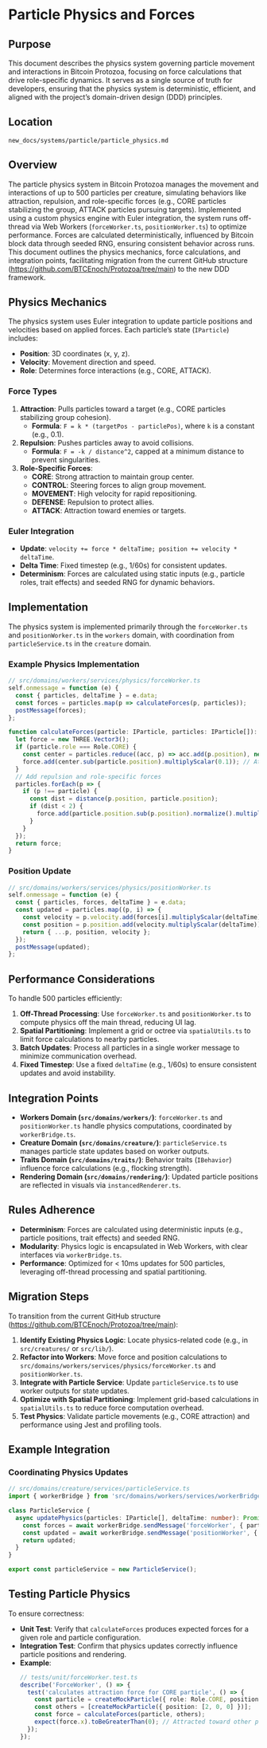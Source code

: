
# Particle Physics and Forces

## Purpose
This document describes the physics system governing particle movement and interactions in Bitcoin Protozoa, focusing on force calculations that drive role-specific dynamics. It serves as a single source of truth for developers, ensuring that the physics system is deterministic, efficient, and aligned with the project’s domain-driven design (DDD) principles.

## Location
`new_docs/systems/particle/particle_physics.md`

## Overview
The particle physics system in Bitcoin Protozoa manages the movement and interactions of up to 500 particles per creature, simulating behaviors like attraction, repulsion, and role-specific forces (e.g., CORE particles stabilizing the group, ATTACK particles pursuing targets). Implemented using a custom physics engine with Euler integration, the system runs off-thread via Web Workers (`forceWorker.ts`, `positionWorker.ts`) to optimize performance. Forces are calculated deterministically, influenced by Bitcoin block data through seeded RNG, ensuring consistent behavior across runs. This document outlines the physics mechanics, force calculations, and integration points, facilitating migration from the current GitHub structure (https://github.com/BTCEnoch/Protozoa/tree/main) to the new DDD framework.

## Physics Mechanics
The physics system uses Euler integration to update particle positions and velocities based on applied forces. Each particle’s state (`IParticle`) includes:
- **Position**: 3D coordinates (x, y, z).
- **Velocity**: Movement direction and speed.
- **Role**: Determines force interactions (e.g., CORE, ATTACK).

### Force Types
1. **Attraction**: Pulls particles toward a target (e.g., CORE particles stabilizing group cohesion).
   - **Formula**: `F = k * (targetPos - particlePos)`, where `k` is a constant (e.g., 0.1).
2. **Repulsion**: Pushes particles away to avoid collisions.
   - **Formula**: `F = -k / distance^2`, capped at a minimum distance to prevent singularities.
3. **Role-Specific Forces**:
   - **CORE**: Strong attraction to maintain group center.
   - **CONTROL**: Steering forces to align group movement.
   - **MOVEMENT**: High velocity for rapid repositioning.
   - **DEFENSE**: Repulsion to protect allies.
   - **ATTACK**: Attraction toward enemies or targets.

### Euler Integration
- **Update**: `velocity += force * deltaTime; position += velocity * deltaTime`.
- **Delta Time**: Fixed timestep (e.g., 1/60s) for consistent updates.
- **Determinism**: Forces are calculated using static inputs (e.g., particle roles, trait effects) and seeded RNG for dynamic behaviors.

## Implementation
The physics system is implemented primarily through the `forceWorker.ts` and `positionWorker.ts` in the `workers` domain, with coordination from `particleService.ts` in the `creature` domain.

### Example Physics Implementation
```typescript
// src/domains/workers/services/physics/forceWorker.ts
self.onmessage = function (e) {
  const { particles, deltaTime } = e.data;
  const forces = particles.map(p => calculateForces(p, particles));
  postMessage(forces);
};

function calculateForces(particle: IParticle, particles: IParticle[]): THREE.Vector3 {
  let force = new THREE.Vector3();
  if (particle.role === Role.CORE) {
    const center = particles.reduce((acc, p) => acc.add(p.position), new THREE.Vector3()).divideScalar(particles.length);
    force.add(center.sub(particle.position).multiplyScalar(0.1)); // Attraction to center
  }
  // Add repulsion and role-specific forces
  particles.forEach(p => {
    if (p !== particle) {
      const dist = distance(p.position, particle.position);
      if (dist < 2) {
        force.add(particle.position.sub(p.position).normalize().multiplyScalar(0.1 / (dist * dist))); // Repulsion
      }
    }
  });
  return force;
}
```

### Position Update
```typescript
// src/domains/workers/services/physics/positionWorker.ts
self.onmessage = function (e) {
  const { particles, forces, deltaTime } = e.data;
  const updated = particles.map((p, i) => {
    const velocity = p.velocity.add(forces[i].multiplyScalar(deltaTime));
    const position = p.position.add(velocity.multiplyScalar(deltaTime));
    return { ...p, position, velocity };
  });
  postMessage(updated);
};
```

## Performance Considerations
To handle 500 particles efficiently:
1. **Off-Thread Processing**: Use `forceWorker.ts` and `positionWorker.ts` to compute physics off the main thread, reducing UI lag.
2. **Spatial Partitioning**: Implement a grid or octree via `spatialUtils.ts` to limit force calculations to nearby particles.
3. **Batch Updates**: Process all particles in a single worker message to minimize communication overhead.
4. **Fixed Timestep**: Use a fixed `deltaTime` (e.g., 1/60s) to ensure consistent updates and avoid instability.

## Integration Points
- **Workers Domain (`src/domains/workers/`)**: `forceWorker.ts` and `positionWorker.ts` handle physics computations, coordinated by `workerBridge.ts`.
- **Creature Domain (`src/domains/creature/`)**: `particleService.ts` manages particle state updates based on worker outputs.
- **Traits Domain (`src/domains/traits/`)**: Behavior traits (`IBehavior`) influence force calculations (e.g., flocking strength).
- **Rendering Domain (`src/domains/rendering/`)**: Updated particle positions are reflected in visuals via `instancedRenderer.ts`.

## Rules Adherence
- **Determinism**: Forces are calculated using deterministic inputs (e.g., particle positions, trait effects) and seeded RNG.
- **Modularity**: Physics logic is encapsulated in Web Workers, with clear interfaces via `workerBridge.ts`.
- **Performance**: Optimized for < 10ms updates for 500 particles, leveraging off-thread processing and spatial partitioning.

## Migration Steps
To transition from the current GitHub structure (https://github.com/BTCEnoch/Protozoa/tree/main):
1. **Identify Existing Physics Logic**: Locate physics-related code (e.g., in `src/creatures/` or `src/lib/`).
2. **Refactor into Workers**: Move force and position calculations to `src/domains/workers/services/physics/forceWorker.ts` and `positionWorker.ts`.
3. **Integrate with Particle Service**: Update `particleService.ts` to use worker outputs for state updates.
4. **Optimize with Spatial Partitioning**: Implement grid-based calculations in `spatialUtils.ts` to reduce force computation overhead.
5. **Test Physics**: Validate particle movements (e.g., CORE attraction) and performance using Jest and profiling tools.

## Example Integration
### Coordinating Physics Updates
```typescript
// src/domains/creature/services/particleService.ts
import { workerBridge } from 'src/domains/workers/services/workerBridge';

class ParticleService {
  async updatePhysics(particles: IParticle[], deltaTime: number): Promise<IParticle[]> {
    const forces = await workerBridge.sendMessage('forceWorker', { particles, deltaTime });
    const updated = await workerBridge.sendMessage('positionWorker', { particles, forces, deltaTime });
    return updated;
  }
}

export const particleService = new ParticleService();
```

## Testing Particle Physics
To ensure correctness:
- **Unit Test**: Verify that `calculateForces` produces expected forces for a given role and particle configuration.
- **Integration Test**: Confirm that physics updates correctly influence particle positions and rendering.
- **Example**:
  ```typescript
  // tests/unit/forceWorker.test.ts
  describe('ForceWorker', () => {
    test('calculates attraction force for CORE particle', () => {
      const particle = createMockParticle({ role: Role.CORE, position: [0, 0, 0] });
      const others = [createMockParticle({ position: [2, 0, 0] })];
      const force = calculateForces(particle, others);
      expect(force.x).toBeGreaterThan(0); // Attracted toward other particle
    });
  });
  ```


